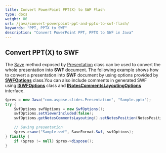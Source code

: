 ```yaml
---
title: Convert PowerPoint PPT(X) to SWF Flash
type: docs
weight: 80
url: /java/convert-powerpoint-ppt-and-pptx-to-swf-flash/
keywords: "PPT, PPTX to SWF"
description: "Convert PowerPoint PPT, PPTX to SWF in Java"
---
```


## **Convert PPT(X) to SWF**
The [Save](https://apireference.aspose.com/slides/java/com.aspose.slides/Presentation#save-java.lang.String-int-com.aspose.slides.ISaveOptions-) method exposed by [Presentation](https://apireference.aspose.com/java/slides/com.aspose.slides/presentation) class can be used to convert the whole presentation into **SWF** document. The following example shows how to convert a presentation into **SWF** document by using options provided by [**SWFOptions**](https://apireference.aspose.com/slides/java/com.aspose.slides/SwfOptions) class.You can also include comments in generated SWF using [**ISWFOptions**](https://apireference.aspose.com/slides/java/com.aspose.slides/ISwfOptions) class and [**INotesCommentsLayoutingOptions**](https://apireference.aspose.com/slides/java/com.aspose.slides/INotesCommentsLayoutingOptions) interface.

```java
$pres = new Java("com.aspose.slides.Presentation", "Sample.pptx");
try {
    SwfOptions swfOptions = new SwfOptions();
    swfOptions.setViewerIncluded(false);
    swfOptions.getNotesCommentsLayouting().setNotesPosition(NotesPositions.BottomFull);
    
    // Saving presentation
    $pres->save("Sample.swf", SaveFormat.Swf, swfOptions);
} finally {
    if ($pres != null) $pres->dispose();
}
```
